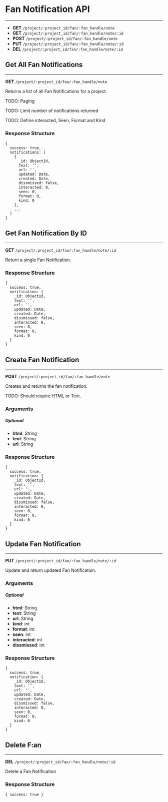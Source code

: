 # Fan Notification API
-------

- **GET** `/project/:project_id/fan/:fan_handle/note`
- **GET** `/project/:project_id/fan/:fan_handle/note/:id`
- **POST** `/project/:project_id/fan/:fan_handle/note`
- **PUT** `/project/:project_id/fan/:fan_handle/note/:id`
- **DEL** `/project/:project_id/fan/:fan_handle/note/:id`

## Get All Fan Notifications
-------
**GET** `/project/:project_id/fan/:fan_handle/note`

Returns a list of all Fan Notifications for a project.

TODO: Paging

TODO: Limit number of notifications returned

TODO: Define interacted, Seen, Format and Kind

### Response Structure

```
{
  success: true,
  notifications: [
    {
      _id: ObjectId,
      text: '',
      url: '',
      updated: Date,
      created: Date,
      dissmissed: false,
      interacted: 0,
      seen: 0,
      format: 0,
      kind: 0
    },
    ...
  ]
}
```

## Get Fan Notification By ID
-------

**GET** `/project/:project_id/fan/:fan_handle/note/:id`

Return a single Fan Notification.

### Response Structure

```
{
  success: true,
  notification: {
    _id: ObjectId,
    text: '',
    url: '',
    updated: Date,
    created: Date,
    dissmissed: false,
    interacted: 0,
    seen: 0,
    format: 0,
    kind: 0
  }
}
```

## Create Fan Notification
-------

**POST** `/project/:project_id/fan/:fan_handle/note`

Creates and returns the fan notification.

TODO: Should require HTML or Text.

### Arguments
##### Optional
- **html**: String
- **text**: String
- **url**: String

### Response Structure

```
{
  success: true,
  notification: {
    _id: ObjectId,
    text: '',
    url: '',
    updated: Date,
    created: Date,
    dissmissed: false,
    interacted: 0,
    seen: 0,
    format: 0,
    kind: 0
  }
}
```

## Update Fan Notification
-------

**PUT** `/project/:project_id/fan/:fan_handle/note/:id`

Update and return updated Fan Notification.

### Arguments
##### Optional
- **html**: String
- **text**: String
- **url**: String
- **kind**: int
- **format**: int
- **seen**: int
- **interacted**: int
- **dissmissed**: int

### Response Structure

```
{
  success: true,
  notification: {
    _id: ObjectId,
    text: '',
    url: '',
    updated: Date,
    created: Date,
    dissmissed: false,
    interacted: 0,
    seen: 0,
    format: 0,
    kind: 0
  }
}
```

## Delete F:an
-------

**DEL** `/project/:project_id/fan/:fan_handle/note/:id`

Delete a Fan Notification

### Response Structure

```
{ success: true }
```